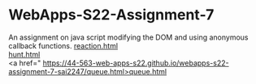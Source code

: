 # WebApps-S22-Assignment-7
An assignment on java script modifying the DOM and using anonymous callback functions.
<a href=" https://44-563-web-apps-s22.github.io/webapps-s22-assignment-7-sai2247/reaction.html">reaction.html</a>
<br>
<a href=" https://44-563-web-apps-s22.github.io/webapps-s22-assignment-7-sai2247/hunt.html">hunt.html</a>
<br>
<a href=" https://44-563-web-apps-s22.github.io/webapps-s22-assignment-7-sai2247/queue.html>queue.html</a>
